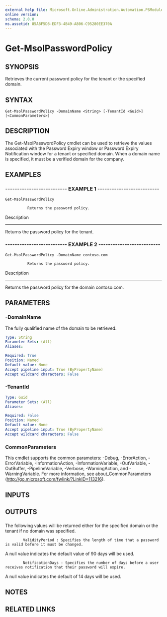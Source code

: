 ```yaml
---
external help file: Microsoft.Online.Administration.Automation.PSModule.dll-Help.xml
online version: 
schema: 2.0.0
ms.assetid: 85A8F5D8-EDF3-4B49-A806-C95280EE370A
---
```


# Get-MsolPasswordPolicy

## SYNOPSIS
Retrieves the current password policy for the tenant or the specified domain.

## SYNTAX

```
Get-MsolPasswordPolicy -DomainName <String> [-TenantId <Guid>] [<CommonParameters>]
```

## DESCRIPTION
The Get-MsolPasswordPolicy cmdlet can be used to retrieve the values associated with the Password Expiry window or Password Expiry Notification window for a tenant or specified domain. 
When a domain name is specified, it must be a verified domain for the company.

## EXAMPLES

### -------------------------- EXAMPLE 1 --------------------------
```
Get-MsolPasswordPolicy

          Returns the password policy.
```

Description

-----------

Returns the password policy for the tenant.

### -------------------------- EXAMPLE 2 --------------------------
```
Get-MsolPasswordPolicy -DomainName contoso.com

          Returns the password policy.
```

Description

-----------

Returns the password policy for the domain contoso.com.

## PARAMETERS

### -DomainName
The fully qualified name of the domain to be retrieved.

```yaml
Type: String
Parameter Sets: (All)
Aliases: 

Required: True
Position: Named
Default value: None
Accept pipeline input: True (ByPropertyName)
Accept wildcard characters: False
```

### -TenantId


```yaml
Type: Guid
Parameter Sets: (All)
Aliases: 

Required: False
Position: Named
Default value: None
Accept pipeline input: True (ByPropertyName)
Accept wildcard characters: False
```

### CommonParameters
This cmdlet supports the common parameters: -Debug, -ErrorAction, -ErrorVariable, -InformationAction, -InformationVariable, -OutVariable, -OutBuffer, -PipelineVariable, -Verbose, -WarningAction, and -WarningVariable. For more information, see about_CommonParameters (http://go.microsoft.com/fwlink/?LinkID=113216).

## INPUTS

## OUTPUTS

###  
The following values will be returned either for the specified domain or the tenant if no domain was specified.

            ValidityPeriod : Specifies the length of time that a password is valid before it must be changed.
A null value indicates the default value of 90 days will be used.

            NotificationDays : Specifies the number of days before a user receives notification that their password will expire.
A null value indicates the default of 14 days will be used.

## NOTES

## RELATED LINKS



